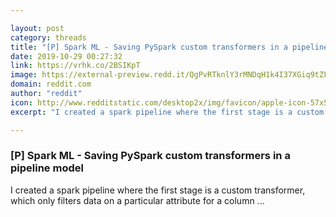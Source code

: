 ```yaml
---

layout: post
category: threads
title: "[P] Spark ML - Saving PySpark custom transformers in a pipeline model"
date: 2019-10-29 00:27:32
link: https://vrhk.co/2BSIKpT
image: https://external-preview.redd.it/QgPvRTknlY3rMNDqH1k4I37XGiq9tZF_FsygC_Xht4o.jpg?width=316&height=165.445026178&auto=webp&s=dcdbca284c55a186a168b62d0895426e3474feec
domain: reddit.com
author: "reddit"
icon: http://www.redditstatic.com/desktop2x/img/favicon/apple-icon-57x57.png
excerpt: "I created a spark pipeline where the first stage is a custom transformer, which only filters data on a particular attribute for a column ..."

---
```


### [P] Spark ML - Saving PySpark custom transformers in a pipeline model

I created a spark pipeline where the first stage is a custom transformer, which only filters data on a particular attribute for a column ...